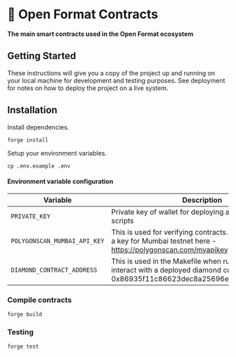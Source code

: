 # 📜 Open Format Contracts

**The main smart contracts used in the Open Format ecosystem**

## Getting Started

These instructions will give you a copy of the project up and running on your local machine for development and testing purposes. See deployment for notes on how to deploy the project on a live system.

## Installation

Install dependencies.

```
forge install
```

Setup your environment variables.

```
cp .env.example .env
```

#### Environment variable configuration

| Variable                     | Description                                                                                                                                      |
| ---------------------------- | ------------------------------------------------------------------------------------------------------------------------------------------------ |
| `PRIVATE_KEY`                | Private key of wallet for deploying and interacting with scripts                                                                                 |
| `POLYGONSCAN_MUMBAI_API_KEY` | This is used for verifying contracts. You can generate a key for Mumbai testnet here - https://polygonscan.com/myapikey                          |
| `DIAMOND_CONTRACT_ADDRESS`   | This is used in the Makefile when running scripts that interact with a deployed diamond contract. e.g 0x86935f11c86623dec8a25696e1c19a8659cbf95d |

### Compile contracts

```
forge build
```

### Testing

```
forge test
```
